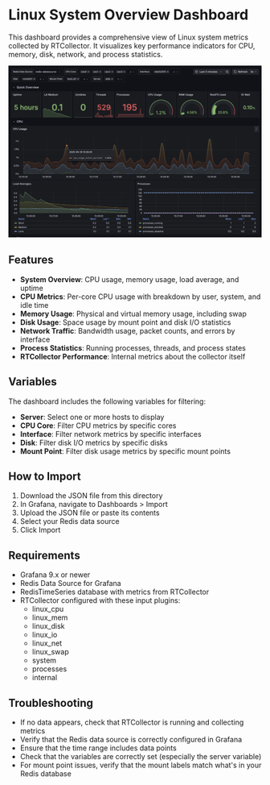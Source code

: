 # Linux System Overview Dashboard

This dashboard provides a comprehensive view of Linux system metrics collected by RTCollector. It visualizes key performance indicators for CPU, memory, disk, network, and process statistics.

![Dashboard Preview](dashboard-preview.png)

## Features

- **System Overview**: CPU usage, memory usage, load average, and uptime
- **CPU Metrics**: Per-core CPU usage with breakdown by user, system, and idle time
- **Memory Usage**: Physical and virtual memory usage, including swap
- **Disk Usage**: Space usage by mount point and disk I/O statistics
- **Network Traffic**: Bandwidth usage, packet counts, and errors by interface
- **Process Statistics**: Running processes, threads, and process states
- **RTCollector Performance**: Internal metrics about the collector itself

## Variables

The dashboard includes the following variables for filtering:

- **Server**: Select one or more hosts to display
- **CPU Core**: Filter CPU metrics by specific cores
- **Interface**: Filter network metrics by specific interfaces
- **Disk**: Filter disk I/O metrics by specific disks
- **Mount Point**: Filter disk usage metrics by specific mount points

## How to Import

1. Download the JSON file from this directory
2. In Grafana, navigate to Dashboards > Import
3. Upload the JSON file or paste its contents
4. Select your Redis data source
5. Click Import

## Requirements

- Grafana 9.x or newer
- Redis Data Source for Grafana
- RedisTimeSeries database with metrics from RTCollector
- RTCollector configured with these input plugins:
  - linux_cpu
  - linux_mem
  - linux_disk
  - linux_io
  - linux_net
  - linux_swap
  - system
  - processes
  - internal

## Troubleshooting

- If no data appears, check that RTCollector is running and collecting metrics
- Verify that the Redis data source is correctly configured in Grafana
- Ensure that the time range includes data points
- Check that the variables are correctly set (especially the server variable)
- For mount point issues, verify that the mount labels match what's in your Redis database